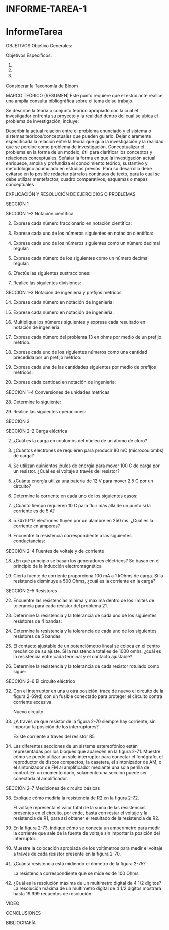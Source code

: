 # INFORME-TAREA-1
# InformeTarea

OBJETIVOS
Objetivo Generales:

Objetivos Específicos:

1)

2)

3)

Considerar la Taxonomía de Bloom

MARCO TEÓRICO (RESUMEN)
Este punto requiere que el estudiante realice una amplia consulta bibliográfica sobre el tema de su trabajo.

Se describe la teoría o conjunto teórico apropiado con la cual el investigador enfrenta su proyecto y la realidad dentro del cual se ubica el problema de investigación, incluye:

Describir la actual relación entre el problema enunciado y el sistema o sistemas teóricos/conceptuales que pueden guiarlo.
Dejar claramente especificada la relación entre la teoría que guía la investigación y la realidad que se percibe como problema de investigación.
Conceptualizar el problema en la forma de un modelo, útil para clarificar los conceptos y relaciones conceptuales.
Señalar la forma en que la investigación actual enriquece, amplía y profundiza el conocimiento teórico, sustantivo y metodológico acumulado en estudios previos.
Para su desarrollo debe evitarse en lo posible redactar párrafos continuos de texto, para lo cual se debe utilizar mentefactos, cuadro comparativos, esquemas o mapas conceptuales

EXPLICACIÓN Y RESOLUCIÓN DE EJERCICIOS O PROBLEMAS

SECCIÓN 1

SECCIÓN 1–2 Notación científica 

  2. Exprese cada número fraccionario en notación científica:
  
  4. Exprese cada uno de los números siguientes en notación científica:
  
  6. Exprese cada uno de los números siguientes como un número decimal regular:
  
  8. Exprese cada número de los siguientes como un número decimal regular:
  
  10. Efectúe las siguientes sustracciones:
  
  12. Realice las siguientes divisiones:


SECCIÓN 1–3 Notación de ingeniería y prefijos métricos

  14. Exprese cada número en notación de ingeniería:
  
  16. Exprese cada número en notación de ingeniería:
  
  18. Multiplique los números siguientes y exprese cada resultado en notación de ingeniería:
  
  20. Exprese cada número del problema 13 en ohms por medio de un prefijo métrico.
  
  22. Exprese cada uno de los siguientes números como una cantidad precedida por un prefijo           métrico:
  
  24. Exprese cada una de las cantidades siguientes por medio de prefijos métricos:
  
  26. Exprese cada cantidad en notación de ingeniería:


SECCIÓN 1–4 Conversiones de unidades métricas

  28. Determine lo siguiente:
  
  30. Realice las siguientes operaciones:


SECCIÓN 2

SECCIÓN 2–2 Carga eléctrica

  2. ¿Cuál es la carga en coulombs del núcleo de un átomo de cloro?

  4. ¿Cuántos electrones se requieren para producir 80 mC (microcoulombs) de carga?

  6. Se utilizan quinientos joules de energía para mover 100 C de carga por un resistor. ¿Cuál        es el voltaje a través del resistor?

  8. ¿Cuánta energía utiliza una batería de 12 V para mover 2.5 C por un circuito?

  10. Determine la corriente en cada uno de los siguientes casos:
  
  12. ¿Cuánto tiempo requieren 10 C para fluir más allá de un punto si la corriente es de 5 A?

  14. 5.74x10^17 electrones fluyen por un alambre en 250 ms. ¿Cuál es la corriente en amperes?

  16. Encuentre la resistencia correspondiente a las siguientes conductancias:


SECCIÓN 2–4 Fuentes de voltaje y de corriente

  18. ¿En qué principio se basan los generadores eléctricos?
      Se basan en el principio de la inducción electromagnética

  20. Cierta fuente de corriente proporciona 100 mA a 1 kOhms de carga. Si la resistencia             disminuye a 500 Ohms, ¿cuál es la corriente en la carga?
 
SECCIÓN 2–5 Resistores

  22. Encuentre las resistencias mínima y máxima dentro de los límites de tolerancia para cada          resistor del problema 21.
  
  24. Determine la resistencia y la tolerancia de cada uno de los siguientes resistores de 4           bandas:

  26. Determine la resistencia y la tolerancia de cada uno de los siguientes resistores de 5           bandas:

  28. El contacto ajustable de un potenciómetro lineal se coloca en el centro mecánico de su           ajuste. Si la resistencia total es de 1000 omhs, ¿cuál es la resistencia entre cada             terminal y el contacto ajustable?
    
  30. Determine la resistencia y la tolerancia de cada resistor rotulado como sigue:

SECCIÓN 2–6 El circuito eléctrico

  32. Con el interruptor en una u otra posición, trace de nuevo el circuito de la figura 2-69(d)       con un fusible conectado para proteger el circuito contra corriente excesiva.
 
      
      
      Nuevo circuito
 

  34. ¿A través de que resistor de la figura 2-70 siempre hay corriente, sin importar la                posición de los interruptores?

 
      Existe corriente a través del resistor R5 

  36. Las diferentes secciones de un sistema estereofónico están representadas por los bloques         que aparecen en la figura 2-71. Muestre cómo se puede utilizar un solo interruptor para         conectar el fonógrafo, el reproductor de discos compactos, la casetera, el sintonizador de       AM, o el sintonizador de FM al amplificador mediante una sola perilla de control. En un         momento dado, solamente una sección puede ser conectada al amplificador.
 
 
SECCIÓN 2–7 Mediciones de circuito básicas

  38. Explique cómo mediría la resistencia de R2 en la figura 2-72.
 
      El voltaje representa el valor total de la suma de las resistencias presentes en el circuito, por ende, basta con restar el voltaje y la resistencia de R1, para así obtener         el resultado de la resistencia de R2.

  40. En la figura 2-73, indique cómo se conecta un amperímetro para medir la corriente que sale       de la fuente de voltaje sin importar la posición del interruptor.
 
 
  42. Muestre la colocación apropiada de los voltímetros para medir el voltaje a través de cada        resistor presente en la figura 2-70.
 
  44. ¿Cuánta resistencia está midiendo el óhmetro de la figura 2-75?
 
      
      La resistencia correspondiente que se mide es de 100 Ohms

  46. ¿Cuál es la resolución máxima de un multímetro digital de 4 1/2 dígitos?
      La resolución máxima de un multímetro digital de 4 1/2 dígitos mostrará hasta 19.999             recuentos de resolución.


VIDEO


CONCLUSIONES


BIBLIOGRAFÍA
